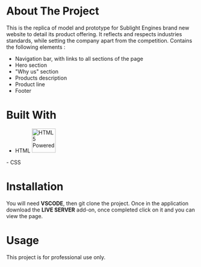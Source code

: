 # About The Project

  This is the replica of model and prototype for Sublight Engines brand new website to detail its product offering. It reflects and respects industries standards, while setting the company apart from the competition. Contains the following elements :

   * Navigation bar, with links to all sections of the page
   * Hero section
   * "Why us" section
   * Products description
   * Product line
   * Footer

# Built With
  - HTML <a href="http://www.w3.org/html/logo/"><img src="https://www.w3.org/html/logo/badge/html5-badge-h-solo.png" width="63" height="64" alt="HTML5 Powered" title="HTML5 Powered">
</a>
  - CSS
  
  
# Installation
You will need <b>VSCODE</b>, then git clone the project. Once in the application download the <b>LIVE SERVER</b> add-on, once completed click on it and you can view the page.

# Usage 
This project is for professional use only.
